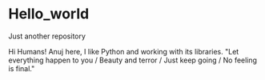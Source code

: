 # Hello_world
Just another repository

Hi Humans!
Anuj here, I like Python and working with its libraries.
"Let everything happen to you / Beauty and terror / Just keep going / No feeling is final."
